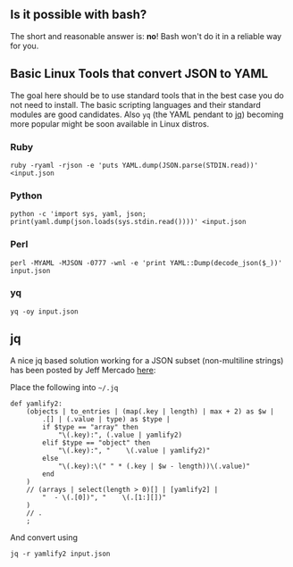 ## Is it possible with bash?

The short and reasonable answer is: <b>no</b>! Bash won't do it in a reliable way for you.

## Basic Linux Tools that convert JSON to YAML

The goal here should be to use standard tools that in the best case you do not need to install.
The basic scripting languages and their standard modules are good candidates. Also `yq` (the YAML
pendant to [jq](/cheat-sheet/jq)) becoming more popular might be soon available in Linux distros.

### Ruby

    ruby -ryaml -rjson -e 'puts YAML.dump(JSON.parse(STDIN.read))' <input.json
    
### Python

    python -c 'import sys, yaml, json; print(yaml.dump(json.loads(sys.stdin.read())))' <input.json

### Perl

    perl -MYAML -MJSON -0777 -wnl -e 'print YAML::Dump(decode_json($_))' input.json

### yq

    yq -oy input.json
        
## jq

A nice jq based solution working for a JSON subset (non-multiline strings) has been posted by Jeff Mercado [here](https://stackoverflow.com/a/53330236):

Place the following into `~/.jq`
    
    def yamlify2:
        (objects | to_entries | (map(.key | length) | max + 2) as $w |
            .[] | (.value | type) as $type |
            if $type == "array" then
                "\(.key):", (.value | yamlify2)
            elif $type == "object" then
                "\(.key):", "    \(.value | yamlify2)"
            else
                "\(.key):\(" " * (.key | $w - length))\(.value)"
            end
        )
        // (arrays | select(length > 0)[] | [yamlify2] |
            "  - \(.[0])", "    \(.[1:][])"
        )
        // .
        ;
        
And convert using 

    jq -r yamlify2 input.json

